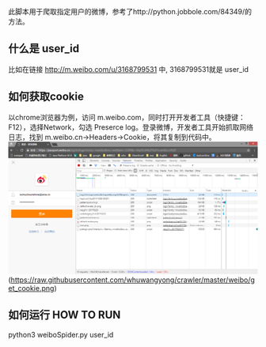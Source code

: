 此脚本用于爬取指定用户的微博，参考了http://python.jobbole.com/84349/的方法。

## 什么是 user_id
比如在链接 http://m.weibo.com/u/3168799531 中, 3168799531就是 user_id

## 如何获取cookie
以chrome浏览器为例，访问 m.weibo.com，同时打开开发者工具（快捷键：F12），选择Network，勾选 Preserce log。登录微博，开发者工具开始抓取网络日志，找到 m.weibo.cn->Headers->Cookie，将其复制到代码中。
![how to get cookie](get_cookie.png)(https://raw.githubusercontent.com/whuwangyong/crawler/master/weibo/get_cookie.png)

## 如何运行 HOW TO RUN
python3 weiboSpider.py user_id

